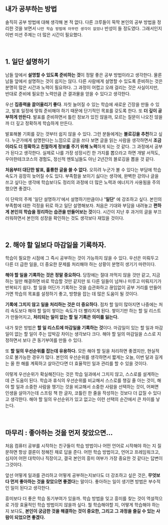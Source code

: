 ## 내가 공부하는 방법

솔직히 공부 방법에 대해 생각해 본 적 없다. 다른 크루들이 뚝딱 본인의 공부 방법을 정리한 것을 보면서 `나만 학습 방법에 아무런 생각이 없었나` 반성이 들 정도였다. 
그래서인지 이번 미션 주제는 더 많은 시간이 필요했다. 
 
</br> 
 
## 1. 일단 설명하기

남들 앞에서 **설명할 수 있도록 준비하는 것**이 정말 좋은 공부 방법이라고 생각한다. 물론 남들 앞에서 설명하는 것이 쉽지는 않다. 
다른 사람에게 설명할 수 있도록 준비하는 것은 분명히 많은 시간과 노력이 필요하다. 그 과정이 어렵고 오래 걸리는 것은 사실이지만, 반대로 준비에 필요한 노력만큼 큰 결과물을 얻을 수 있다고 생각한다.
 
우선 **집중력을 끌어올리기 좋다**. 자칫 늘어질 수 있는 학습에 새로운 긴장을 만들 수 있고, 발표 일정에 맞춰 준비해야 하기 때문에 단기적인 목표를 갖도록 한다. 
또 **더 깊이 공부하게 만든다**. 발표를 준비하면서 틀린 정보가 있진 않을까, 모르는 질문이 나오진 않을까 더 깊고 정확하게 학습하게 만든다. 
 
발표해볼 기회를 갖는 것부터 쉽지 않을 수 있다. 그런 분들에게는 **블로깅을 추천**하고 싶다. 
누군가에게 설명한다는 느낌으로 글을 쓰다 보면  글을 읽는 사람을 생각하면서 **조금이라도 더 정확하고 친절하게 정보를 주기 위해 노력**하게 되는 것 같다. 
그 과정에서 공부가 된다고 생각한다. 실제로 나를 가장 성장시킨 한 가지를 뽑으라고 하면 개발 서적도, 우아한테크코스의 경험도, 정신적 멘토님들도 아닌 2년간의 블로깅을 뽑을 것 같다.
 
**처음부터 대단한 발표, 훌륭한 글을 쓸 수 없다.** 오히려 누군가 볼 수 있다는 부담에 학습 속도가 굉장히 늦어질 수도 있다. 
부족함을 보이기 싫다는 생각에, 완벽한 강의나 글을 쓰고 싶다는 생각에 학습보다도 정리의 과정에 더 많은 노력과 에너지가 사용됨을 주의했으면 좋겠다. 

이 단락의 주제 '일단 설명하기'에서 설명하기만큼이나 **'일단'** 에 강조하고 싶다. 본인의 부족함에 대한 걱정을 뒤로 하고 일단 설명해보자.
처음은 기대와 부담을 내려놓고 **편하게 본인의 학습을 정리하는 습관을 만들어보는 것**이다. 시간이 지난 후 과거의 글을 부끄러워하면서 본인의 성장을 확인하는 것도 생각보다 재밌을 것이다.
 
</br> 
 
## 2. 해야 할 일보다 마감일을 기록하자.

학습이 필요한 시점에 그 즉시 공부하는 것이 가능하지 않을 수 있다. 우선은 미뤄두고 다른 더 급한 일을, 더 중요한 문제를 처리해야 하는 상황이 분명히 생기기 마련이다.
 
**해야 할 일을 기록하는 것은 정말 중요하다.** 당장에는 절대 까먹지 않을 것만 같고, 지금 하는 일만 해결하면 바로 학습할 것만 같지만 또 다른 일들이 넘쳐나 미루고 미뤄지기가 반복되기 쉽다. 
할 일을 어딘가 기록하는 것을 습관화하고 끊임없이 공부 거리를 만들어가면 학습의 목표를 설정하기 좋고, 방향을 잡는 데 많은 도움이 될 것이다.
 
**기록에 그치지 않고 일을 처리하는 것은 더 중요하다.** 점차 할 일이 많아지면 나중에는 처리 속도보다 해야 할 일이 쌓이는 속도가 더 빨라지게 된다. 
쌓이기만 하는 할 일 리스트가 만들어지고, **처리되는 일이 없는 할 일 기록은 의미를 잃는다.**
 
내가 찾은 방법은 **할 일 리스트에 마감일을 기록하는 것**이다. 마감일이 있는 할 일과 마감일이 없는 할 일이 주는 압박감 차이는 생각보다 크다. 
해야 할 일의 마감일을 스스로 지정하면서 보다 큰 동기부여를 만들 수 있다.
 
또 **할 일의 우선순위를 잡는데 유용하다.** 모든 해야 할 일을 처리하면 좋겠지만, 현실적으로 불가능한 경우가 많다. 
본인의 우선순위를 생각하면서 짧게는 오늘, 이번  달과 길게는 올 한 해를 계획하고 살아간다면 더 효율적인 일과 관리를 할 수 있을 것이다.
 
이렇게 우선순위가 확실해진다는 것은 학습 일과에서 그치지 않고, 스스로를 설계하는 데 큰 도움이 된다. 
학습과 휴식의 우선순위를 비교해서 스스로를 챙길 줄 아는 것이, 해야 할 일과 소중한 사람을 챙기는 것을 비교해서 소중한 사람을 선택하는 것이, 
어쩌면 인생을 살아가는데 스프링 책 한 글자, 코틀린 한 줄을 작성하는 것보다 더 값질 수 있다고 생각한다. 
해야 할 일의 우선순위가 있고 없고는 이런 선택의 순간에서 큰 차이를 낳는다.
 
</br> 
 
## 마무리 : 좋아하는 것을 먼저 찾았으면...

처음 컴퓨터 공부를 시작하는 친구들이 학습 방법이나 어떤 언어로 시작해야 하는 지 질문하면 항상 결론이 정해진 채로 답을 준다. 어떤 학습 방법이고, 언어고 프레임워크고, 
심지어 어떤 대학이나 직장이고, 결국 본인의 흥미 여부가 가장 중요한 것 같다는 답변이 그것이다.
 
앞선 어떻게 일과를 관리하고 어떻게 공부하는지보다도 더 강조하고 싶은 것은, **무엇보다 먼저 좋아하는 것을 찾았으면 좋겠다**는 말이다. 
좋아하는 일이 생기면 방법은 부수적인 일이 된다고 생각한다.
 
흥미보다 더 좋은 학습 동기부여가 있을까. 학습 방법을 잊고 흥미를 찾는 것이 역설적으로 가장 효율적인 학습 방법이지 않을까 싶다. 
뭘 학습해야할 지, 어떻게 학습해야 하는지 보다도, **본인이 궁금한 것을 해결하는 것이 중요한, 그리고 그 과정을 즐길 수 있는 사람이 되었으면 좋겠다.**
